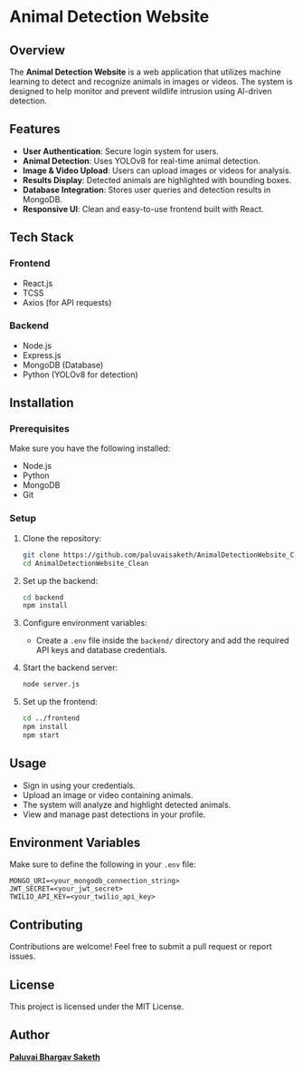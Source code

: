 # Animal Detection Website

## Overview
The **Animal Detection Website** is a web application that utilizes machine learning to detect and recognize animals in images or videos. The system is designed to help monitor and prevent wildlife intrusion using AI-driven detection.

## Features
- **User Authentication**: Secure login system for users.
- **Animal Detection**: Uses YOLOv8 for real-time animal detection.
- **Image & Video Upload**: Users can upload images or videos for analysis.
- **Results Display**: Detected animals are highlighted with bounding boxes.
- **Database Integration**: Stores user queries and detection results in MongoDB.
- **Responsive UI**: Clean and easy-to-use frontend built with React.

## Tech Stack
### Frontend
- React.js
- TCSS
- Axios (for API requests)

### Backend
- Node.js
- Express.js
- MongoDB (Database)
- Python (YOLOv8 for detection)

## Installation
### Prerequisites
Make sure you have the following installed:
- Node.js
- Python
- MongoDB
- Git

### Setup
1. Clone the repository:
   ```sh
   git clone https://github.com/paluvaisaketh/AnimalDetectionWebsite_Clean.git
   cd AnimalDetectionWebsite_Clean
   ```
2. Set up the backend:
   ```sh
   cd backend
   npm install
   ```
3. Configure environment variables:
   - Create a `.env` file inside the `backend/` directory and add the required API keys and database credentials.
   
4. Start the backend server:
   ```sh
   node server.js
   ```
5. Set up the frontend:
   ```sh
   cd ../frontend
   npm install
   npm start
   ```

## Usage
- Sign in using your credentials.
- Upload an image or video containing animals.
- The system will analyze and highlight detected animals.
- View and manage past detections in your profile.

## Environment Variables
Make sure to define the following in your `.env` file:
```plaintext
MONGO_URI=<your_mongodb_connection_string>
JWT_SECRET=<your_jwt_secret>
TWILIO_API_KEY=<your_twilio_api_key>
```

## Contributing
Contributions are welcome! Feel free to submit a pull request or report issues.

## License
This project is licensed under the MIT License.

## Author
[**Paluvai Bhargav Saketh**](https://github.com/paluvaisaketh)

